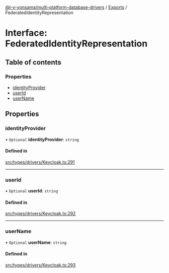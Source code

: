 [@l-v-yonsama/multi-platform-database-drivers](../README.md) / [Exports](../modules.md) / FederatedIdentityRepresentation

# Interface: FederatedIdentityRepresentation

## Table of contents

### Properties

- [identityProvider](FederatedIdentityRepresentation.md#identityprovider)
- [userId](FederatedIdentityRepresentation.md#userid)
- [userName](FederatedIdentityRepresentation.md#username)

## Properties

### identityProvider

• `Optional` **identityProvider**: `string`

#### Defined in

[src/types/drivers/Keycloak.ts:291](https://github.com/l-v-yonsama/db-drivers/blob/ffedad0/src/types/drivers/Keycloak.ts#L291)

___

### userId

• `Optional` **userId**: `string`

#### Defined in

[src/types/drivers/Keycloak.ts:292](https://github.com/l-v-yonsama/db-drivers/blob/ffedad0/src/types/drivers/Keycloak.ts#L292)

___

### userName

• `Optional` **userName**: `string`

#### Defined in

[src/types/drivers/Keycloak.ts:293](https://github.com/l-v-yonsama/db-drivers/blob/ffedad0/src/types/drivers/Keycloak.ts#L293)
